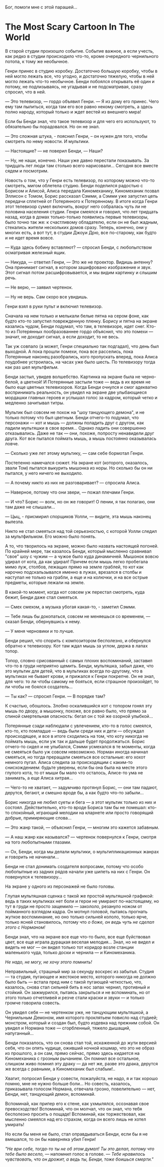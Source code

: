 Бог, помоги мне с этой парашей...
# The Most Scary Cartoon In The World

В старой студии произошло событие. Событие важное, а если учесть, как редко в студии происходило что-то, кроме очередного чернильного потопа, к тому же необычное.

Генри принес в студию коробку. Достаточно большую коробку, чтобы в ней могло лежать все, что угодно, и достаточно тяжелую, чтобы в ней могло лежать что-то необычное. Бенди побоялся открывать её один и потому, не подлизываясь, не угадывая и не подсматривая, сразу спросил, что в ней.

— Это телевизор, — гордо объявил Генри. — Я из дому его принес. Чего ему там пылиться, когда там его все равно некому смотреть, а здесь полно народу, который только и ждет вестей из внешнего мира!
 
Если бы Бенди знал, что такое телевизор и для чего его используют, то обязательно бы порадовался. Но он не знал.
 
— Это сложная штука, - пояснил Генри, – он нужен для того, чтобы смотреть по нему новости. И мультики.

— Настоящие? — не поверил Бенди, — Наши?

— Ну, не наши, конечно. Наши уже давно перестали показывать. За тридцать лет люди там столько всего нарисовали... Сегодня все вместе сядем и посмотрим.

Новость о том, что у Генри есть телевизор, по которому можно что-то смотреть, мигом облетела студию. Бенди поделился радостью с Борисом и Алисой, Алиса передала Киномеханику, Киномеханик позвал Эллисон с Томом, Борис рассказал Сэмми, а Сэмми уже запустил цепь передачи сплетней от Потерянного к Потерянному. В итоге когда Генри этот телевизор сумел включить, вокруг него собралась чуть ли не половина населения студии. Генри смеялся и говорил, что лет тридцать назад, когда в домах только-только появились первые телевизоры, было точно так же: к счастливому обладателю, если он не был жадным, стекались жители нескольких домов сразу. Теперь, конечно, они у многих есть, а вот тут, в студии Джоуи Дрю, все по-старому, как будто и не идет время вовсе.

— Куда здесь бобину вставляют? — спросил Бенди, с любопытством осматривая железный ящик.
 
— Никуда, — ответил Генри, — Это же не проектор. Видишь антенну? Она принимает сигнал, в котором зашифровано изображение и звук. Этот сигнал потом расшифровывается, и мы видим картинку и слышим речь.

— Не верю, — заявил чертенок.

— Ну не верь. Сам скоро все увидишь. 

Генри взял в руки пульт и включил телевизор.

Сначала на нем только и мелькали белые пятна на сером фоне, как будто кто-то запустил поврежденную пленку. Борису и пятна на экране казались чудом, Бенди подумал, что там, в телевизоре, идет снег. Кто-то из Потерянных пообразованнее гордо объяснил, что это помехи — значит, не доходит сигнал, а если доходит, то не весь.

Так уж совпало (а может, Генри специально так подгадал), что день был выходной. А пока прошли помехи, пока все расселись, пока Потерянные наконец разобрались, кого пропускать вперед, пока Алиса поудобнее устроилась, на часах уже было шесть. По телевизору тогда как раз шел мультфильм.

Бенди застыл, увидев волшебство. Картинка на экране была не черно-белой, а цветной! И Потерянные застыли тоже — ведь в их время не было еще цветных телевизоров. Когда Бенди очнулся и смог адекватно воспринимать реальность, он увидел на экране две улыбающиеся мордашки главных героев и услышал голос за кадром, который четко и медленно зачитывал титры.

Мультик был совсем не похож на "шоу танцующего демона", и не только потому что был цветным. Бенди отчего-то подумал, что персонажи — кот и мышь — должны поладить друг с другом, как ладили мультяшки в свое время... Однако ладить они совершенно отказывались. Даже не так — они, похоже, попросту ненавидели друг друга. Кот все пытался поймать мышь, а мышь постоянно оказывалась ловче.

— Сколько уже лет этому мультику, — сам себе бормотал Генри.

Постепенно намечался сюжет. На экране кот (которого, оказалось, звали Том) пытался выкурить мышонка из норы. Но сколько бы он ни пытался, у него ничего не выходило. 

— А почему никто из них не разговаривает? — спросила Алиса.

— Наверное, потому что они звери, — пожал плечами Генри.

— И что? Борис — волк, но он же говорит! О пении, я так полагаю, они там даже не слышали...

— Цыц, - присмирил спорщиков Уолли, — видите, эта мышь наконец вылезла.

Никто не стал смеяться над той серьезностью, с которой Уолли следил за мультфильмом. Его можно было понять.

А то, что творилось на экране, можно было назвать настоящей погоней. По крайней мере, так казалось Бенди, который мысленно сравнивал "свое" шоу с чужим — а чужое было куда динамичней. Мышонок вовсю удирал от кота, да как удирал! Причем если мышь легко пробегала мимо луж, столбов, лежащих прямо на земле граблей, то кот как нарочно подскальзывался именно в лужах, врезался в столбы и наступал не только на грабли, а еще и на колючки, и на все острые предметы, которые лежали на земле.

В какой-то момент, когда кот совсем уж перестал смотреть, куда бежит, Бенди даже стал смеяться.

— Смех смехом, а музыка убогая какая-то, - заметил Сэмми.

— Тебе лишь бы докопаться, совсем не меняешься со временем, — сказал Бенди, обернувшись к нему. 

— У меня черновики и то лучше.

Бенди решил, что спорить с композитором бесполезно, и обернулся обратно к телевизору. Кот там ждал мышь за углом, держа в лапах топор.

Топор, словно срисованный с самых плохих воспоминаний, заставил что-то в груди неприятно щемить. Бенди, мультяшка, забыл даже, что это мультик для детей, что в мультиках всегда по-другому, что в мультиках не бывает крови, и прижался к Генри покрепче. Он не знал, для чего: то ли чтобы самому не бояться, если страшное произойдет, то ли чтобы не боялся создатель...

— Ты как? — спросил Генри. — В порядке там?

К счастью, обошлось. Злобно оскалившийся кот с топором гонял эту мышь по двору, а мышонку, похоже, все равно было, что прямо за спиной смертельная опасность: бегал он с той же озорной улыбкой...

Потерянные сзади наблюдали с увлечением, кто-то в голос смеялся, кто-то, кто помладше — ведь были среди них и дети — обсуждал происходящее, и все в итоге сходились на том, что коту никогда не поймать мышь, если уж так и дальше будет продолжаться. Борис отчего-то сидел и не улыбался, Сэмми усмехался в те моменты, когда не смеяться было уж совсем невозможно. Норман иногда начинал смеяться, но тогда преращали смеяться все остальные: его хохот немного пугал. Алиса следила за происходящим с каким-то снисхождением: будьте уверены, если бы она была на месте этого глупого кота, то от мыши бы мало что осталось, Алисе-то ума не занимать, а еще Алиса хитрая...

— Чего-то не хватает, — задумчиво протянул Борис, — они там падают, дерутся, бегают, и смешно вроде бы, а как будто что-то забыли...

Борис никогда не любил суеты и бега — а этот мультик только из них и состоял. Действительно, кто-то вроде Бориса там бы не помешал: кто-то спокойный, играющий мелодии на кларнете или просто говорящий добрые, примиряющие слова...

— Это жанр такой, — объяснил Генри, — многим это кажется забавным.

— А наш жанр как назывался? — чертенок повернулся к Генри, смотря на того любопытными глазами.

— Ох, Бенди, когда мы делали мультики, о мультипликационных жанрах и говорить не начинали...

Бенди не стал донимать создателя вопросами, потому что особо любопытные из задних рядов начали уже шипеть на них с Генри. Он повернулся к телевизору...

На экране у одного из персонажей не было головы.

Глупая мультяшная сценка с такой же простой мультяшной графикой: ведь в таких мультиках нет боли и герои не умирают по-настоящему, но тут в груди не просто защемило — закололо, резануло ножом от пойманного взглядом кадра. Он мотнул головой, пытаясь прогнать жуткое воспоминание, но оно только сильней кололо, только ярче, только ясней становилось, потому что *о боже, он ведь чуть не сделал этого с Норманом!*

Бенди знал, что на экране все еще что-то было, все еще буйствовал цвет, все еще играла дурацкая веселая мелодия... Знал, но не видел и видеть не мог — он видел только тот коридор возле станции маленького чуда, только доски и чернила — и Киномеханика.

*Не надо, не могу, не хочу этого помнить!*

Неправильный, страшный мир за секунду воскрес из забытья. Студия — та студия, пугающее и жестокое место, которого никогда не должно было быть — встала пред ним с такой пугающей четкостью, что, казалось, снова стал сильней бить в нос запах чернил, противный и стойкий. Он зажмурился, пытаясь закрыться и не вспоминать, но от этого только отчетливей и резче стали краски и звуки — и только громче говорила совесть.

Он увидел себя — не чертенком уже, не танцующим мультяшкой, а Чернильным Демоном, имя которого проклятьем повисло над студией; монстром, который и создан был, будто издевка над прежним собой. Он увидел и Нормана тоже — сгорбленный, тяжело дышащий, напуганный...

Бенди показалось, что он снова стал той, искаженной до жути версией себя, что он опять чудище, оживший ночной кошмар, что это не образ из прошлого, а он сам, прямо сейчас, прямо здесь кидается на Киномеханика с грозным рычанием. Он помнил все остальное, слишком живо помнил эту драку — да нет же, разве это драка, дерутся же всегда с равными, а Киномеханик был слабым!..

Хватит, попросил Бенди у совести, пожалуйста, не надо, я и так хорошо помню, мне не нужно больше боли... Но совесть, казалось, приказывала голосом Нормана, отвечала грозно, повелительно — нет, Бенди, нет, танцующий демон, вспоминай.

Вспоминай, как припер его к стене, как ухмылялся, осознавая свое превосходство! Вспоминай, что он молчал, что он знал, что тебя бесполезно просить о пощаде! Вспоминай, как торжествовал, как мысленно смеялся над его страхом, когда он всего лишь не хотел умирать!

Но если бы меня не было, стал оправдываться Бенди, если бы я не вмешался, то он бы наверняка убил Генри!

*"Не ври себе, тогда-то ты не об этом думал! Ты это делал, потому что тебе было весело,* — напомнил голос в голове. — *Тебе нравилось чувствовать, что он дрожит, а ведь ты, Бенди, тоже боишься смерти."*
